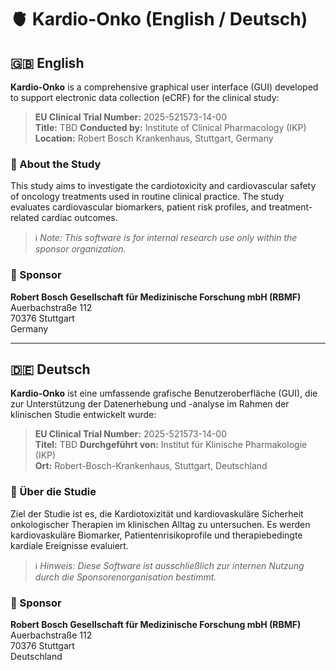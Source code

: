 # 🫀 Kardio-Onko (English / Deutsch)

## 🇬🇧 English

**Kardio-Onko** is a comprehensive graphical user interface (GUI) developed to support electronic data collection (eCRF) for the clinical study:

> **EU Clinical Trial Number:** 2025-521573-14-00  
> **Title:** TBD
> **Conducted by:** Institute of Clinical Pharmacology (IKP)  
> **Location:** Robert Bosch Krankenhaus, Stuttgart, Germany

### 🔬 About the Study

This study aims to investigate the cardiotoxicity and cardiovascular safety of oncology treatments used in routine clinical practice. The study evaluates cardiovascular biomarkers, patient risk profiles, and treatment-related cardiac outcomes.

> ℹ️ *Note: This software is for internal research use only within the sponsor organization.*

### 🏢 Sponsor

**Robert Bosch Gesellschaft für Medizinische Forschung mbH (RBMF)**  
Auerbachstraße 112  
70376 Stuttgart  
Germany

---

## 🇩🇪 Deutsch

**Kardio-Onko** ist eine umfassende grafische Benutzeroberfläche (GUI), die zur Unterstützung der Datenerhebung und -analyse im Rahmen der klinischen Studie entwickelt wurde:

> **EU Clinical Trial Number:** 2025-521573-14-00  
> **Titel:** TBD
> **Durchgeführt von:** Institut für Klinische Pharmakologie (IKP)  
> **Ort:** Robert-Bosch-Krankenhaus, Stuttgart, Deutschland

### 🔬 Über die Studie

Ziel der Studie ist es, die Kardiotoxizität und kardiovaskuläre Sicherheit onkologischer Therapien im klinischen Alltag zu untersuchen. Es werden kardiovaskuläre Biomarker, Patientenrisikoprofile und therapiebedingte kardiale Ereignisse evaluiert.

> ℹ️ *Hinweis: Diese Software ist ausschließlich zur internen Nutzung durch die Sponsorenorganisation bestimmt.*

### 🏢 Sponsor

**Robert Bosch Gesellschaft für Medizinische Forschung mbH (RBMF)**  
Auerbachstraße 112  
70376 Stuttgart  
Deutschland

